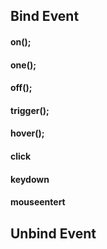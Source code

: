 ## Bind Event

#### on();

#### one();

#### off();

#### trigger();

#### hover();

#### click

#### keydown

#### mouseentert

## Unbind Event